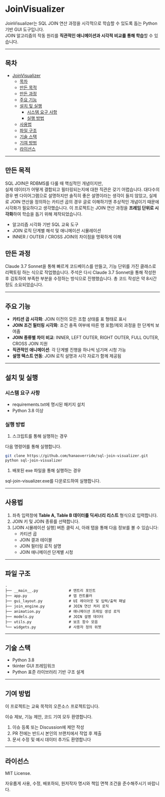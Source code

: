 # JoinVisualizer

JoinVisualizer는 SQL JOIN 연산 과정을 시각적으로 학습할 수 있도록 돕는 Python 기반 GUI 도구입니다.  
JOIN 알고리즘의 작동 원리를 **직관적인 애니메이션과 시각적 비교를 통해 학습**할 수 있습니다.

---

## 목차
- [JoinVisualizer](#joinvisualizer)
  - [목차](#목차)
  - [만든 목적](#만든-목적)
  - [만든 과정](#만든-과정)
  - [주요 기능](#주요-기능)
  - [설치 및 실행](#설치-및-실행)
    - [시스템 요구 사항](#시스템-요구-사항)
    - [실행 방법](#실행-방법)
  - [사용법](#사용법)
  - [파일 구조](#파일-구조)
  - [기술 스택](#기술-스택)
  - [기여 방법](#기여-방법)
  - [라이선스](#라이선스)

---

## 만든 목적

SQL JOIN은 RDBMS를 다룰 때 핵심적인 개념이지만,  
실제 데이터가 어떻게 결합되고 필터링되는지에 대한 직관은 갖기 어렵습니다.
대다수의 경우 벤 다이어그램으로 설명하지만 솔직히 좋은 설명이라는 생각이 들지 않았고,
실제로 JOIN 연산을 정의하는 카티션 곱의 경우 글로 이해하기엔 추상적인 개념이기 때문에 시각화가 필요하다고 생각했습니다.
이 프로젝트는 JOIN 연산 과정을 **프레임 단위로 시각화**하여 학습을 돕기 위해 제작되었습니다.

- 알고리즘 시각화 기반 SQL 교육 도구
- JOIN 로직 단계별 해석 및 애니메이션 시뮬레이션
- INNER / OUTER / CROSS JOIN의 차이점을 명확하게 이해

## 만든 과정

Claude 3.7 Sonnet을 통해 빠르게 코드베이스를 만들고,
기능 단위를 가진 클래스로 리팩토링 하는 식으로 작업했습니다.
주석은 다시 Claude 3.7 Sonnet을 통해 작성한 후 검토하여 부족한 부분을 수정하는 방식으로 진행했습니다.
총 코드 작성은 약 8시간 정도 소요되었습니다.

---

## 주요 기능

- **카티션 곱 시각화**: JOIN 이전의 모든 조합 상태를 표 형태로 표시
- **JOIN 조건 필터링 시각화**: 조건 충족 여부에 따른 행 포함/제외 과정을 한 단계씩 보여줌
- **JOIN 종류별 차이 비교**: INNER, LEFT OUTER, RIGHT OUTER, FULL OUTER, CROSS JOIN 지원
- **직관적인 애니메이션**: 각 단계별 진행을 하나씩 넘기며 시청 가능
- **설명 텍스트 연동**: JOIN 로직 설명과 시각 자료가 함께 제공됨

---

## 설치 및 실행

### 시스템 요구 사항
- requirements.txt에 명시된 패키지 설치
- Python 3.8 이상

### 실행 방법

1. 스크립트를 통해 실행하는 경우

다음 명령어를 통해 실행합니다.
```bash
git clone https://github.com/hanaoverride/sql-join-visualizer.git
python sql-join-visualizer
```

1. 배포된 exe 파일을 통해 실행하는 경우
   
sql-join-visualizer.exe를  다운로드하여 실행합니다.

---

## 사용법

1. 좌측 입력창에 **Table A, Table B 데이터를 딕셔너리 리스트** 형식으로 입력합니다.
2. JOIN 키 및 JOIN 종류를 선택합니다.
3. [JOIN 시뮬레이션 실행] 버튼 클릭 시, 아래 탭을 통해 다음 정보를 볼 수 있습니다:
    - 카티션 곱
    - JOIN 결과 테이블
    - JOIN 필터링 로직 설명
    - JOIN 애니메이션 단계별 시청

---

## 파일 구조

```
.
├── __main__.py              # 엔트리 포인트
├── app.py                   # 앱 컨트롤러
├── gui_layout.py            # UI 레이아웃 및 입력/출력 패널
├── join_engine.py           # JOIN 연산 처리 로직
├── animation.py             # 애니메이션 프레임 생성 로직
├── models.py                # JOIN 설명 데이터
├── utils.py                 # 보조 함수 모음
└── widgets.py               # 사용자 정의 위젯
```

---

## 기술 스택

- Python 3.8
- tkinter GUI 프레임워크
- Python 표준 라이브러리 기반 구조 설계

---

## 기여 방법

이 프로젝트는 교육 목적의 오픈소스 프로젝트입니다.

이슈 제보, 기능 제안, 코드 기여 모두 환영합니다.

1. 이슈 등록 또는 Discussion에 제안 작성
2. PR 전에는 반드시 본인의 브랜치에서 작업 후 제출
3. 문서 수정 및 예시 데이터 추가도 환영합니다

---

## 라이선스

MIT License.

자유롭게 사용, 수정, 배포하되, 원저작자 명시와 책임 면책 조건을 준수해주시기 바랍니다.